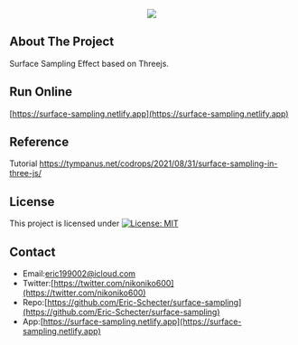 <p align="center">
  <img src="./screenshot/profile.gif">
</p>

## About The Project
Surface Sampling Effect based on Threejs.  

## Run Online   
[https://surface-sampling.netlify.app](https://surface-sampling.netlify.app) 

## Reference
Tutorial https://tympanus.net/codrops/2021/08/31/surface-sampling-in-three-js/

## License
This project is licensed under [![License: MIT](https://img.shields.io/badge/License-MIT-yellow.svg)](https://opensource.org/licenses/MIT)

## Contact
* Email:[eric199002@icloud.com](eric199002@icloud.com)
* Twitter:[https://twitter.com/nikoniko600](https://twitter.com/nikoniko600)
* Repo:[https://github.com/Eric-Schecter/surface-sampling](https://github.com/Eric-Schecter/surface-sampling)
* App:[https://surface-sampling.netlify.app](https://surface-sampling.netlify.app) 
